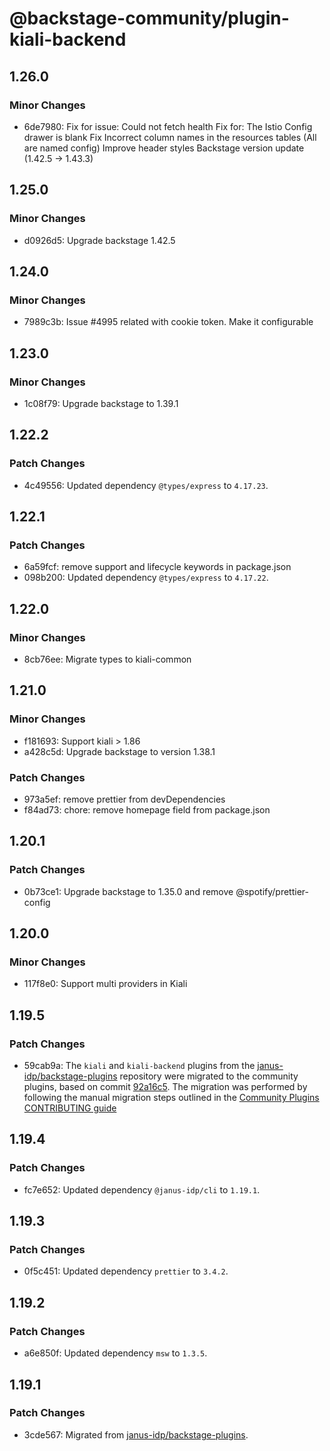 # @backstage-community/plugin-kiali-backend

## 1.26.0

### Minor Changes

- 6de7980: Fix for issue: Could not fetch health
  Fix for: The Istio Config drawer is blank
  Fix Incorrect column names in the resources tables (All are named config)
  Improve header styles
  Backstage version update (1.42.5 -> 1.43.3)

## 1.25.0

### Minor Changes

- d0926d5: Upgrade backstage 1.42.5

## 1.24.0

### Minor Changes

- 7989c3b: Issue #4995 related with cookie token. Make it configurable

## 1.23.0

### Minor Changes

- 1c08f79: Upgrade backstage to 1.39.1

## 1.22.2

### Patch Changes

- 4c49556: Updated dependency `@types/express` to `4.17.23`.

## 1.22.1

### Patch Changes

- 6a59fcf: remove support and lifecycle keywords in package.json
- 098b200: Updated dependency `@types/express` to `4.17.22`.

## 1.22.0

### Minor Changes

- 8cb76ee: Migrate types to kiali-common

## 1.21.0

### Minor Changes

- f181693: Support kiali > 1.86
- a428c5d: Upgrade backstage to version 1.38.1

### Patch Changes

- 973a5ef: remove prettier from devDependencies
- f84ad73: chore: remove homepage field from package.json

## 1.20.1

### Patch Changes

- 0b73ce1: Upgrade backstage to 1.35.0 and remove @spotify/prettier-config

## 1.20.0

### Minor Changes

- 117f8e0: Support multi providers in Kiali

## 1.19.5

### Patch Changes

- 59cab9a: The `kiali` and `kiali-backend` plugins from the [janus-idp/backstage-plugins](https://github.com/janus-idp/backstage-plugins) repository were migrated to the community plugins, based on commit [92a16c5](https://github.com/janus-idp/backstage-plugins/commit/92a16c5). The migration was performed by following the manual migration steps outlined in the [Community Plugins CONTRIBUTING guide](https://github.com/backstage/community-plugins/blob/main/CONTRIBUTING.md#migrating-a-plugin)

## 1.19.4

### Patch Changes

- fc7e652: Updated dependency `@janus-idp/cli` to `1.19.1`.

## 1.19.3

### Patch Changes

- 0f5c451: Updated dependency `prettier` to `3.4.2`.

## 1.19.2

### Patch Changes

- a6e850f: Updated dependency `msw` to `1.3.5`.

## 1.19.1

### Patch Changes

- 3cde567: Migrated from [janus-idp/backstage-plugins](https://github.com/janus-idp/backstage-plugins).
